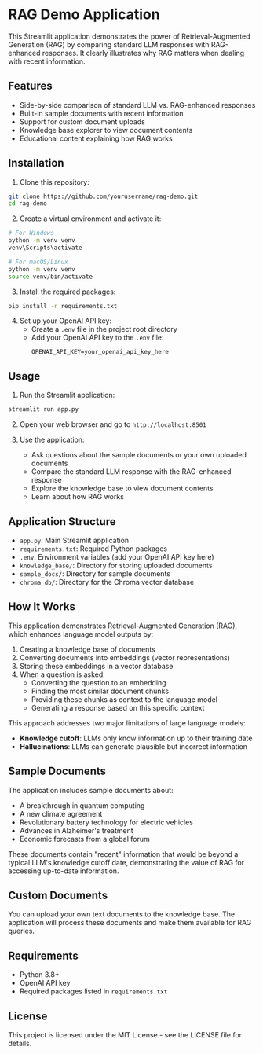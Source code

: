# RAG Demo Application

This Streamlit application demonstrates the power of Retrieval-Augmented Generation (RAG) by comparing standard LLM responses with RAG-enhanced responses. It clearly illustrates why RAG matters when dealing with recent information.

## Features

- Side-by-side comparison of standard LLM vs. RAG-enhanced responses
- Built-in sample documents with recent information
- Support for custom document uploads
- Knowledge base explorer to view document contents
- Educational content explaining how RAG works

## Installation

1. Clone this repository:
```bash
git clone https://github.com/yourusername/rag-demo.git
cd rag-demo
```

2. Create a virtual environment and activate it:
```bash
# For Windows
python -m venv venv
venv\Scripts\activate

# For macOS/Linux
python -m venv venv
source venv/bin/activate
```

3. Install the required packages:
```bash
pip install -r requirements.txt
```

4. Set up your OpenAI API key:
   - Create a `.env` file in the project root directory
   - Add your OpenAI API key to the `.env` file:
     ```
     OPENAI_API_KEY=your_openai_api_key_here
     ```

## Usage

1. Run the Streamlit application:
```bash
streamlit run app.py
```

2. Open your web browser and go to `http://localhost:8501`

3. Use the application:
   - Ask questions about the sample documents or your own uploaded documents
   - Compare the standard LLM response with the RAG-enhanced response
   - Explore the knowledge base to view document contents
   - Learn about how RAG works

## Application Structure

- `app.py`: Main Streamlit application
- `requirements.txt`: Required Python packages
- `.env`: Environment variables (add your OpenAI API key here)
- `knowledge_base/`: Directory for storing uploaded documents
- `sample_docs/`: Directory for sample documents
- `chroma_db/`: Directory for the Chroma vector database

## How It Works

This application demonstrates Retrieval-Augmented Generation (RAG), which enhances language model outputs by:

1. Creating a knowledge base of documents
2. Converting documents into embeddings (vector representations)
3. Storing these embeddings in a vector database
4. When a question is asked:
   - Converting the question to an embedding
   - Finding the most similar document chunks
   - Providing these chunks as context to the language model
   - Generating a response based on this specific context

This approach addresses two major limitations of large language models:
- **Knowledge cutoff**: LLMs only know information up to their training date
- **Hallucinations**: LLMs can generate plausible but incorrect information

## Sample Documents

The application includes sample documents about:
- A breakthrough in quantum computing
- A new climate agreement
- Revolutionary battery technology for electric vehicles
- Advances in Alzheimer's treatment
- Economic forecasts from a global forum

These documents contain "recent" information that would be beyond a typical LLM's knowledge cutoff date, demonstrating the value of RAG for accessing up-to-date information.

## Custom Documents

You can upload your own text documents to the knowledge base. The application will process these documents and make them available for RAG queries.

## Requirements

- Python 3.8+
- OpenAI API key
- Required packages listed in `requirements.txt`

## License

This project is licensed under the MIT License - see the LICENSE file for details.
